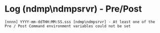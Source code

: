 # Log (ndmp\ndmpsrvr) - Pre/Post

```
[nnnn] YYYY-mm-ddTHH:MM:SS.sss [ndmp\ndmpsrvr] - At least one of the Pre / Post Command environment variables could not be set
```
